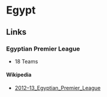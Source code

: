 # Egypt

## Links

### Egyptian Premier League

- 18 Teams

#### Wikipedia

- [2012–13_Egyptian_Premier_League](http://en.wikipedia.org/wiki/2012–13_Egyptian_Premier_League)

